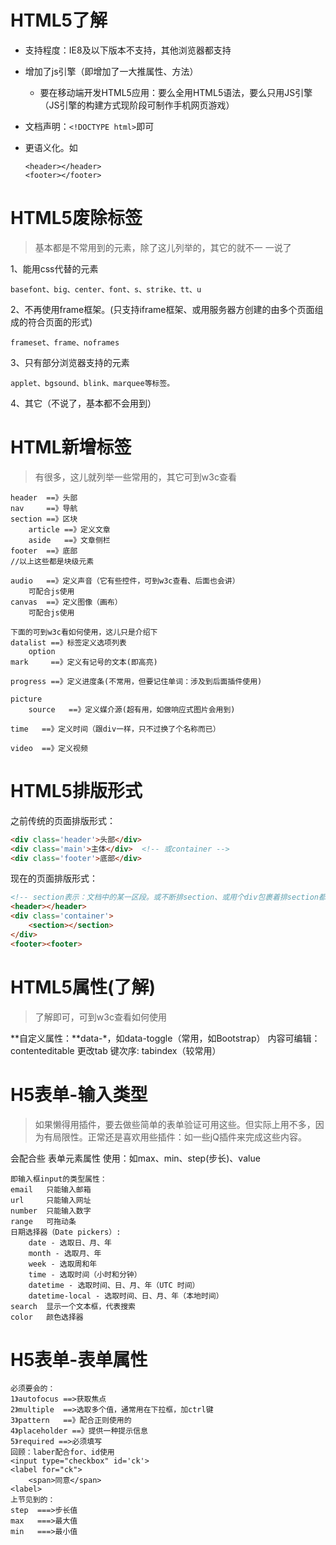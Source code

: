 # HTML5了解

- 支持程度：IE8及以下版本不支持，其他浏览器都支持

- 增加了js引擎（即增加了一大推属性、方法）

  - 要在移动端开发HTML5应用：要么全用HTML5语法，要么只用JS引擎（JS引擎的构建方式现阶段可制作手机网页游戏）

- 文档声明：`<!DOCTYPE html>`即可	

- 更语义化。如

  	```
  <header></header>
  <footer></footer>
  ```

# HTML5废除标签

> 基本都是不常用到的元素，除了这儿列举的，其它的就不一 一说了

1、能用css代替的元素

	basefont、big、center、font、s、strike、tt、u

2、不再使用frame框架。(只支持iframe框架、或用服务器方创建的由多个页面组成的符合页面的形式)

	frameset、frame、noframes

3、只有部分浏览器支持的元素

```、
applet、bgsound、blink、marquee等标签。
```

4、其它（不说了，基本都不会用到）

# HTML新增标签

> 有很多，这儿就列举一些常用的，其它可到w3c查看

	header  ==》头部
	nav     ==》导航
	section ==》区块
		article ==》定义文章
		aside   ==》文章侧栏
	footer  ==》底部
	//以上这些都是块级元素
	
	audio   ==》定义声音（它有些控件，可到w3c查看、后面也会讲）
		可配合js使用
	canvas  ==》定义图像（画布）
		可配合js使用
	
	下面的可到w3c看如何使用，这儿只是介绍下
	datalist ==》标签定义选项列表
		option
	mark     ==》定义有记号的文本(即高亮)
	
	progress ==》定义进度条(不常用，但要记住单词：涉及到后面插件使用)
	
	picture
		source   ==》定义媒介源(超有用，如做响应式图片会用到)
	
	time   ==》定义时间（跟div一样，只不过换了个名称而已）
	
	video  ==》定义视频
# HTML5排版形式

之前传统的页面排版形式：

```html
<div class='header'>头部</div>
<div class='main'>主体</div>	<!-- 或container -->
<div class='footer'>底部</div>
```

现在的页面排版形式：

```html
<!-- section表示：文档中的某一区段。或不断排section、或用个div包裹着排section都可以 -->
<header></header>
<div class='container'>
    <section></section>
</div>
<footer><footer>
```

# HTML5属性(了解)

> 了解即可，可到w3c查看如何使用

**自定义属性：**data-*，如data-toggle（常用，如Bootstrap）
内容可编辑：contenteditable
更改tab 键次序: tabindex（较常用）

# H5表单-输入类型

> 如果懒得用插件，要去做些简单的表单验证可用这些。但实际上用不多，因为有局限性。正常还是喜欢用些插件：如一些jQ插件来完成这些内容。

会配合些 表单元素属性 使用：如max、min、step(步长)、value

```
即输入框input的类型属性：
email	只能输入邮箱
url		只能输入网址
number	只能输入数字
range	可拖动条
日期选择器（Date pickers）:
    date - 选取日、月、年
    month - 选取月、年
    week - 选取周和年
    time - 选取时间（小时和分钟）
    datetime - 选取时间、日、月、年（UTC 时间）
    datetime-local - 选取时间、日、月、年（本地时间）
search	显示一个文本框，代表搜索
color	颜色选择器
```

# H5表单-表单属性

```
必须要会的：
1》autofocus ==>获取焦点
2》multiple  ==>选取多个值，通常用在下拉框，加ctrl键
3》pattern   ==》配合正则使用的
4》placeholder ==》提供一种提示信息
5》required ==>必须填写
回顾：laber配合for、id使用
<input type="checkbox" id='ck'>
<label for="ck">
	<span>同意</span>
<label>
上节见到的：
step  ===>步长值
max   ===>最大值
min   ===>最小值
```
